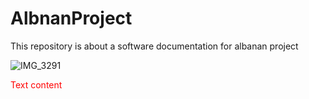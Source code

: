 # AlbnanProject
This repository is about a software documentation for albanan project

![IMG_3291](https://github.com/6lina/AlbnanProject/assets/120276705/c3083d3c-ebf6-483b-9c7b-9ea5ccb4d755)

<span style="color:red">
Text content
</span>

